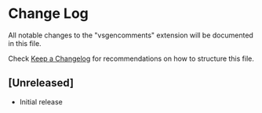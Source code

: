# Change Log

All notable changes to the "vsgencomments" extension will be documented in this file.

Check [Keep a Changelog](http://keepachangelog.com/) for recommendations on how to structure this file.

## [Unreleased]

- Initial release